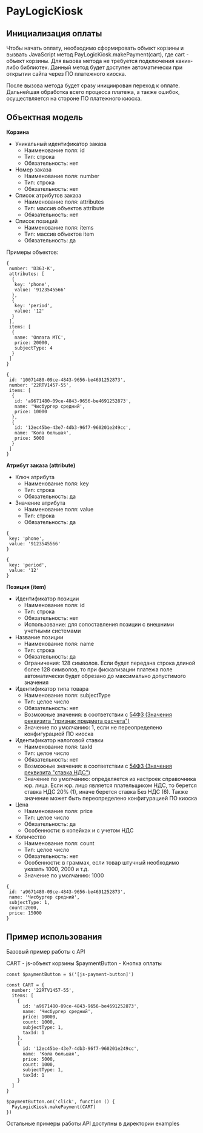PayLogicKiosk
================================================================================
Инициализация оплаты
--------------------------------------------------------------------------------
Чтобы начать оплату, необходимо сформировать объект корзины и вызвать JavaScript метод PayLogicKiosk.makePayment(cart), где cart - объект корзины.
Для вызова метода не требуется подключения каких-либо библиотек. Данный метод будет доступен автоматически при открытии сайта через ПО платежного киоска.

После вызова метода будет сразу инициирован переход к оплате. Дальнейшая обработка всего процесса платежа, а также ошибок, осуществляется на стороне ПО платежного киоска.

Объектная модель
--------------------------------------------------------------------------------
**Корзина**
* Уникальный идентификатор заказа
    * Наименование поля: id
    * Тип: строка
    * Обязательность: нет
* Номер заказа
    * Наименование поля: number
    * Тип: строка
    * Обязательность: нет
* Список атрибутов заказа
    * Наименование поля: attributes
    * Тип: массив объектов attribute
    * Обязательность: нет
* Список позиций
    * Наименование поля: items
    * Тип: массив объектов item
    * Обязательность: да

Примеры объектов:

`````
{
 number: 'D363-K',
 attributes: [
  {
   key: 'phone',
   value: '9123545566'
  },
  {
   key: 'period',
   value: '12'
  }
 ],
 items: [
  {
   name: 'Оплата МТС',
   price: 20000,
   subjectType: 4
  }
 ]
}
`````

`````
{
 id: '10071480-09ce-4843-9656-be4691252873',
 number: '22RTV1457-55',
 items: [
  {
   id: 'a9671480-09ce-4843-9656-be4691252873',
   name: 'Чисбургер средний',
   price: 10000
  },
  {
   id: '12ec45be-43e7-4db3-96f7-960201e249cc',
   name: 'Кола большая',
   price: 5000
  }
 ]
}
`````

**Атрибут заказа (attribute)**

* Ключ атрибута
    * Наименование поля: key
    * Тип: строка
    * Обязательность: да
* Значение атрибута
    * Наименование поля: value
    * Тип: строка
    * Обязательность: да

`````
{
 key: 'phone',
 value: '9123545566'
}
`````

`````
{
 key: 'period',
 value: '12'
}
`````

**Позиция (item)**

* Идентификатор позиции
    * Наименование поля: id
    * Тип: строка
    * Обязательность: нет
    * Использование: для сопоставления позиции с внешними учетными системами
* Название позиции
    * Наименование поля: name
    * Тип: строка
    * Обязательность: да
    * Ограничения: 128 символов. Если будет передана строка длиной более 128 символов, то при фискализации платежа поле автоматически будет обрезано до максимально допустимого значения
* Идентификатор типа товара
    * Наименование поля: subjectType
    * Тип: целое число
    * Обязательность: нет
    * Возможные значения: в соответствии с [54ФЗ (Значения реквизита "признак предмета расчета")](http://www.consultant.ru/document/cons_doc_LAW_214339/cfdfbc0cb69618bfb358a7d612a1ac60149a7525/)
    * Значение по умолчанию: 1, если не переопределено конфигурацией ПО киоска
* Идентификатор налоговой ставки
    * Наименование поля: taxId
    * Тип: целое число
    * Обязательность: нет
    * Возможные значения: в соответствии с [54ФЗ (Значения реквизита "ставка НДС")](http://www.consultant.ru/document/cons_doc_LAW_214339/b09199c4b5b68f8c82f3f4aadd06954b4c7914c9/)
    * Значение по умолчанию: определяется из настроек справочника юр. лица. Если юр. лицо является плательщиком НДС, то берется ставка НДС 20% (1), иначе берется ставка Без НДС (6). Также значение может быть переопределено конфигурацией ПО киоска
* Цена
    * Наименование поля: price
    * Тип: целое число
    * Обязательность: да
    * Особенности: в копейках и с учетом НДС
* Количество
    * Наименование поля: count
    * Тип: целое число
    * Обязательность: нет
    * Особенности: в граммах, если товар штучный необходимо указать 1000, 2000 и т.д.
    * Значение по умолчанию: 1000

`````
{
 id: 'a9671480-09ce-4843-9656-be4691252873',
 name: 'Чисбургер средний',
 subjectType: 1,
 count:2000,
 price: 15000
}
`````

Пример использования
--------------------------------------------------------------------------------
Базовый пример работы с API

CART - js-объект корзины
$paymentButton - Кнопка оплаты

`````
const $paymentButton = $('[js-payment-button]')

const CART = {
  number: '22RTV1457-55',
  items: [
    {
      id: 'a9671480-09ce-4843-9656-be4691252873',
      name: 'Чисбургер средний',
      price: 10000,
      count: 1000,
      subjectType: 1,
      taxId: 1
    },
    {
      id: '12ec45be-43e7-4db3-96f7-960201e249cc',
      name: 'Кола большая',
      price: 5000,
      count: 1000,
      subjectType: 1,
      taxId: 1
    }
  ]
}

$paymentButton.on('click', function () {
  PayLogicKiosk.makePayment(CART)
})

`````
Остальные примеры работы API доступны в директории examples
